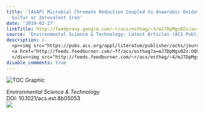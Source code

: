 ```yaml
---
title: '[ASAP] Microbial Chromate Reduction Coupled to Anaerobic Oxidation of Elemental
  Sulfur or Zerovalent Iron'
date: '2019-02-27'
linkTitle: http://feedproxy.google.com/~r/acs/esthag/~3/mJ7DpMgs0Zs/acs.est.8b05053
source: 'Environmental Science & Technology: Latest Articles (ACS Publications)'
description: |-
  <p><img src="https://pubs.acs.org/appl/literatum/publisher/achs/journals/content/esthag/0/esthag.ahead-of-print/acs.est.8b05053/20190226/images/medium/es-2018-050535_0006.gif" alt="TOC Graphic"/></p><div><cite>Environmental Science & Technology</cite></div><div>DOI: 10.1021/acs.est.8b05053</div><div class="feedflare">
  <a href="http://feeds.feedburner.com/~ff/acs/esthag?a=mJ7DpMgs0Zs:OQSSsG0U4OQ:yIl2AUoC8zA"><img src="http://feeds.feedburner.com/~ff/acs/esthag?d=yIl2AUoC8zA" border="0"></img></a>
  </div><img src="http://feeds.feedburner.com/~r/acs/esthag/~4/mJ7DpMgs0Zs" height="1" width="1" ...
disable_comments: true
---
```

<p><img src="https://pubs.acs.org/appl/literatum/publisher/achs/journals/content/esthag/0/esthag.ahead-of-print/acs.est.8b05053/20190226/images/medium/es-2018-050535_0006.gif" alt="TOC Graphic"/></p><div><cite>Environmental Science & Technology</cite></div><div>DOI: 10.1021/acs.est.8b05053</div><div class="feedflare">
<a href="http://feeds.feedburner.com/~ff/acs/esthag?a=mJ7DpMgs0Zs:OQSSsG0U4OQ:yIl2AUoC8zA"><img src="http://feeds.feedburner.com/~ff/acs/esthag?d=yIl2AUoC8zA" border="0"></img></a>
</div><img src="http://feeds.feedburner.com/~r/acs/esthag/~4/mJ7DpMgs0Zs" height="1" width="1" ...